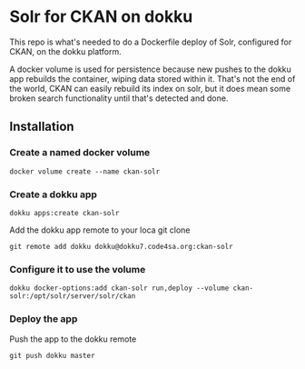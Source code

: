 Solr for CKAN on dokku
======================

This repo is what's needed to do a Dockerfile deploy of Solr, configured for
CKAN, on the dokku platform.

A docker volume is used for persistence because new pushes to the dokku app rebuilds the container, wiping data stored within it. That's not the end of the world, CKAN can easily rebuild its index on solr, but it does mean some broken search functionality until that's detected and done.

Installation
------------

### Create a named docker volume

```
docker volume create --name ckan-solr
```

### Create a dokku app

```
dokku apps:create ckan-solr
```

Add the dokku app remote to your loca git clone

```
git remote add dokku dokku@dokku7.code4sa.org:ckan-solr
```

### Configure it to use the volume

```
dokku docker-options:add ckan-solr run,deploy --volume ckan-solr:/opt/solr/server/solr/ckan
```

### Deploy the app

Push the app to the dokku remote

```
git push dokku master
```